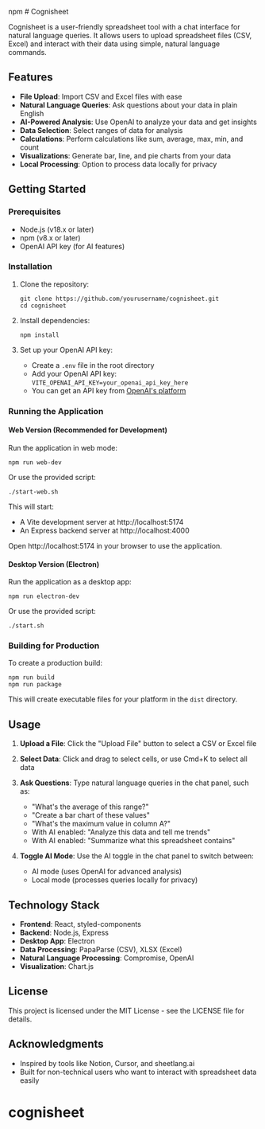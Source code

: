 npm # Cognisheet

Cognisheet is a user-friendly spreadsheet tool with a chat interface for natural language queries. It allows users to upload spreadsheet files (CSV, Excel) and interact with their data using simple, natural language commands.

## Features

- **File Upload**: Import CSV and Excel files with ease
- **Natural Language Queries**: Ask questions about your data in plain English
- **AI-Powered Analysis**: Use OpenAI to analyze your data and get insights
- **Data Selection**: Select ranges of data for analysis
- **Calculations**: Perform calculations like sum, average, max, min, and count
- **Visualizations**: Generate bar, line, and pie charts from your data
- **Local Processing**: Option to process data locally for privacy

## Getting Started

### Prerequisites

- Node.js (v18.x or later)
- npm (v8.x or later)
- OpenAI API key (for AI features)

### Installation

1. Clone the repository:
   ```
   git clone https://github.com/yourusername/cognisheet.git
   cd cognisheet
   ```

2. Install dependencies:
   ```
   npm install
   ```

3. Set up your OpenAI API key:
   - Create a `.env` file in the root directory
   - Add your OpenAI API key: `VITE_OPENAI_API_KEY=your_openai_api_key_here`
   - You can get an API key from [OpenAI's platform](https://platform.openai.com/api-keys)

### Running the Application

#### Web Version (Recommended for Development)

Run the application in web mode:

```
npm run web-dev
```

Or use the provided script:

```
./start-web.sh
```

This will start:
- A Vite development server at http://localhost:5174
- An Express backend server at http://localhost:4000

Open http://localhost:5174 in your browser to use the application.

#### Desktop Version (Electron)

Run the application as a desktop app:

```
npm run electron-dev
```

Or use the provided script:

```
./start.sh
```

### Building for Production

To create a production build:

```
npm run build
npm run package
```

This will create executable files for your platform in the `dist` directory.

## Usage

1. **Upload a File**: Click the "Upload File" button to select a CSV or Excel file
2. **Select Data**: Click and drag to select cells, or use Cmd+K to select all data
3. **Ask Questions**: Type natural language queries in the chat panel, such as:
   - "What's the average of this range?"
   - "Create a bar chart of these values"
   - "What's the maximum value in column A?"
   - With AI enabled: "Analyze this data and tell me trends"
   - With AI enabled: "Summarize what this spreadsheet contains"

4. **Toggle AI Mode**: Use the AI toggle in the chat panel to switch between:
   - AI mode (uses OpenAI for advanced analysis)
   - Local mode (processes queries locally for privacy)

## Technology Stack

- **Frontend**: React, styled-components
- **Backend**: Node.js, Express
- **Desktop App**: Electron
- **Data Processing**: PapaParse (CSV), XLSX (Excel)
- **Natural Language Processing**: Compromise, OpenAI
- **Visualization**: Chart.js

## License

This project is licensed under the MIT License - see the LICENSE file for details.

## Acknowledgments

- Inspired by tools like Notion, Cursor, and sheetlang.ai
- Built for non-technical users who want to interact with spreadsheet data easily
# cognisheet

